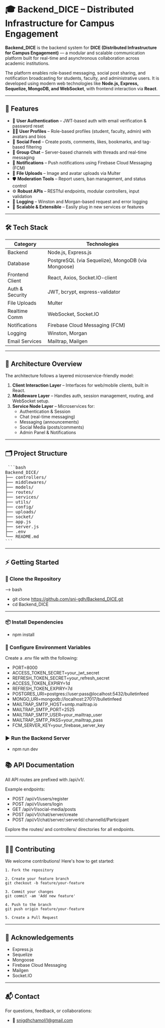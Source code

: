 # 🎓 Backend_DICE – Distributed Infrastructure for Campus Engagement

**Backend_DICE** is the backend system for **DICE (Distributed Infrastructure for Campus Engagement)** — a modular and scalable communication platform built for real-time and asynchronous collaboration across academic institutions.

The platform enables role-based messaging, social post sharing, and notification broadcasting for students, faculty, and administrative users. It is developed using modern web technologies like **Node.js, Express, Sequelize, MongoDB, and WebSocket**, with frontend interaction via **React**.

---

## 🚀 Features

- 🔐 **User Authentication** – JWT-based auth with email verification & password reset  
- 🧑‍🎓 **User Profiles** – Role-based profiles (student, faculty, admin) with avatars and bios  
- 📝 **Social Feed** – Create posts, comments, likes, bookmarks, and tag-based filtering  
- 💬 **Group Chat** – Server-based channels with threads and real-time messaging  
- 📣 **Notifications** – Push notifications using Firebase Cloud Messaging (FCM)  
- 📂 **File Uploads** – Image and avatar uploads via Multer  
- 🛡️ **Moderation Tools** – Report users, ban management, and status control  
- ⚙️ **Robust APIs** – RESTful endpoints, modular controllers, input validation  
- 📄 **Logging** – Winston and Morgan-based request and error logging  
- 🧩 **Scalable & Extensible** – Easily plug in new services or features  

---

## 🛠️ Tech Stack

| Category         | Technologies                                       |
|------------------|----------------------------------------------------|
| Backend          | Node.js, Express.js                                |
| Database         | PostgreSQL (via Sequelize), MongoDB (via Mongoose) |
| Frontend Client  | React, Axios, Socket.IO-client                     |
| Auth & Security  | JWT, bcrypt, express-validator                     |
| File Uploads     | Multer                                             |
| Realtime Comm    | WebSocket, Socket.IO                               |
| Notifications    | Firebase Cloud Messaging (FCM)                     |
| Logging          | Winston, Morgan                                    |
| Email Services   | Mailtrap, Mailgen                                  |

---

## 🧩 Architecture Overview

The architecture follows a layered microservice-friendly model:

1. **Client Interaction Layer** – Interfaces for web/mobile clients, built in React.
2. **Middleware Layer** – Handles auth, session management, routing, and WebSocket setup.
3. **Service Node Layer** – Microservices for:
   - Authentication & Session
   - Chat (real-time messaging)
   - Messaging (announcements)
   - Social Media (posts/comments)
   - Admin Panel & Notifications

---

## 🗂️ Project Structure
<pre> ```bash 
Backend_DICE/ 
├── controllers/ 
├── middlewares/ 
├── models/ 
├── routes/ 
├── services/ 
├── utils/ 
├── config/ 
├── uploads/ 
├── socket/ 
├── app.js 
├── server.js 
├── .env 
└── README.md 
``` </pre>


---

## ⚡ Getting Started

### 🔄 Clone the Repository

--> bash
 - git clone https://github.com/sni-gdh/Backend_DICE.git
 - cd Backend_DICE

---

### 📦 Install Dependencies
 - npm install

### 🔐 Configure Environment Variables
Create a .env file with the following:
 - PORT=8000
 - ACCESS_TOKEN_SECRET=your_jwt_secret
 - REFRESH_TOKEN_SECRET=your_refresh_secret
 - ACCESS_TOKEN_EXPIRY=1d
 - REFRESH_TOKEN_EXPIRY=7d
 - POSTGRES_URI=postgres://user:pass@localhost:5432/bulletinfeed
 - MONGO_URI=mongodb://localhost:27017/bulletinfeed
 - MAILTRAP_SMTP_HOST=smtp.mailtrap.io
 - MAILTRAP_SMTP_PORT=2525
 - MAILTRAP_SMTP_USER=your_mailtrap_user 
 - MAILTRAP_SMTP_PASS=your_mailtrap_pass
 - FCM_SERVER_KEY=your_firebase_server_key

### ▶️ Run the Backend Server
 - npm run dev

## 📚 API Documentation
 All API routes are prefixed with /api/v1/.
 
 Example endpoints:
 - POST   /api/v1/users/register
 - POST   /api/v1/users/login
 - GET    /api/v1/social-media/posts
 - POST   /api/v1/chat/server/create
 - POST   /api/v1/chat/server/:serverId/:channelId/Participant

 Explore the routes/ and controllers/ directories for all endpoints.

---

## 🧑‍💻 Contributing
We welcome contributions! Here's how to get started:
 ```
 1. Fork the repository

 2. Create your feature branch
 git checkout -b feature/your-feature

 3. Commit your changes
 git commit -am 'Add new feature'

 4. Push to the branch
 git push origin feature/your-feature

 5. Create a Pull Request
 ```
---

## 🙏 Acknowledgements
 - Express.js
 - Sequelize
 - Mongoose
 - Firebase Cloud Messaging
 - Mailgen
 - Socket.IO

---

## 📬 Contact
 For questions, feedback, or collaborations:
 - 📧 snigdhchamoli1@gmail.com
